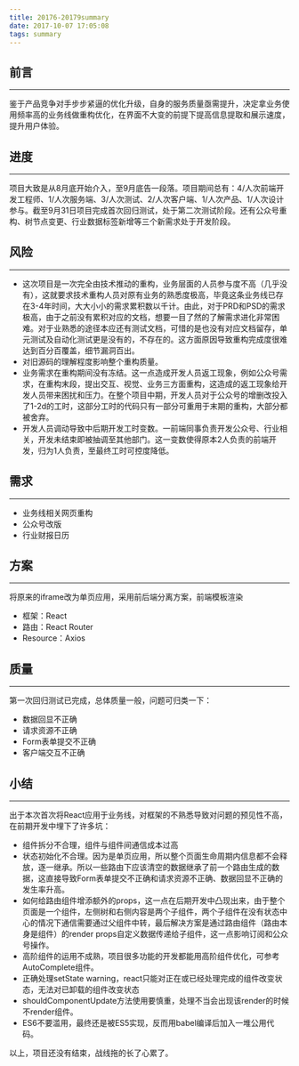 ```yaml
---
title: 20176-20179summary
date: 2017-10-07 17:05:08
tags: summary
---
```

## 前言
---
鉴于产品竞争对手步步紧逼的优化升级，自身的服务质量亟需提升，决定拿业务使用频率高的业务线做重构优化，在界面不大变的前提下提高信息提取和展示速度，提升用户体验。
<!-- more -->
## 进度
---
项目大致是从8月底开始介入，至9月底告一段落。项目期间总有：4/人次前端开发工程师、1/人次服务端、3/人次测试、2/人次客户端、1/人次产品、1/人次设计参与。截至9月31日项目完成首次回归测试，处于第二次测试阶段。还有公众号重构、树节点变更、行业数据标签新增等三个新需求处于开发阶段。
## 风险
---
* 这次项目是一次完全由技术推动的重构，业务层面的人员参与度不高（几乎没有），这就要求技术重构人员对原有业务的熟悉度极高，毕竟这条业务线已存在3-4年时间，大大小小的需求累积数以千计。由此，对于PRD和PSD的需求极高，由于之前没有累积对应的文档，想要一目了然的了解需求进化非常困难。对于业熟悉的途径本应还有测试文档，可惜的是也没有对应文档留存，单元测试及自动化测试更是没有的，不存在的。这方面原因导致重构完成度很难达到百分百覆盖，细节漏洞百出。
* 对旧源码的理解程度影响整个重构质量。
* 业务需求在重构期间没有冻结。这一点造成开发人员返工现象，例如公众号需求，在重构末段，提出交互、视觉、业务三方面重构，这造成的返工现象给开发人员带来困扰和压力。在整个项目中期，开发人员对于公众号的增删改投入了1-2d的工时，这部分工时的代码只有一部分可重用于末期的重构，大部分都被舍弃。
* 开发人员调动导致中后期开发工时变数。一前端同事负责开发公众号、行业相关，开发未结束即被抽调至其他部门。这一变数使得原本2人负责的前端开发，归为1人负责，至最终工时可控度降低。

## 需求
---
* 业务线相关网页重构
* 公众号改版
* 行业财报日历

## 方案
---
将原来的iframe改为单页应用，采用前后端分离方案，前端模板渲染

* 框架：React
* 路由：React Router
* Resource：Axios

## 质量
---
第一次回归测试已完成，总体质量一般，问题可归类一下：

* 数据回显不正确
* 请求资源不正确
* Form表单提交不正确
* 客户端交互不正确

## 小结
---
出于本次首次将React应用于业务线，对框架的不熟悉导致对问题的预见性不高，在前期开发中埋下了许多坑：

* 组件拆分不合理，组件与组件间通信成本过高
* 状态初始化不合理。因为是单页应用，所以整个页面生命周期内信息都不会释放，逐一继承。所以一些路由下应该清空的数据继承了前一个路由生成的数据，这直接导致Form表单提交不正确和请求资源不正确、数据回显不正确的发生率升高。
* 如何给路由组件增添额外的props，这一点在后期开发中凸现出来，由于整个页面是一个组件，左侧树和右侧内容是两个子组件，两个子组件在没有状态中心的情况下通信需要通过父组件中转，最后解决方案是通过路由组件（路由本身是组件）的render props自定义数据传递给子组件，这一点影响订阅和公众号操作。
* 高阶组件的运用不成熟，项目很多功能的开发都能用高阶组件优化，可参考AutoComplete组件。
* 正确处理setState warning，react只能对正在或已经处理完成的组件改变状态，无法对已卸载的组件改变状态
* shouldComponentUpdate方法使用要慎重，处理不当会出现该render的时候不render组件。
* ES6不要滥用，最终还是被ES5实现，反而用babel编译后加入一堆公用代码。

以上，项目还没有结束，战线拖的长了心累了。